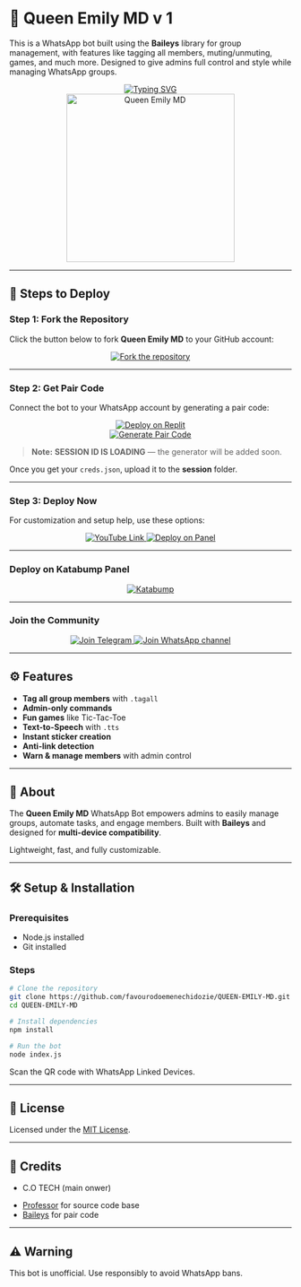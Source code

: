 
# 👑 Queen Emily MD v 1

This is a WhatsApp bot built using the **Baileys** library for group management, with features like tagging all members, muting/unmuting, games, and much more. Designed to give admins full control and style while managing WhatsApp groups.

<div align="center"> 
  <a href="https://git.io/typing-svg"> 
    <img src="https://readme-typing-svg.demolab.com?font=Ribeye&size=50&pause=1000&color=ff33cc&center=true&width=910&height=100&lines=Queen+Emily+MD+V1;Multi+Device+WhatsApp+Bot;DEVELOPED+By+C.O+TECH" alt="Typing SVG" />
  </a> 
</div> 

<div align="center"> 
  <img src=".assets/v1.jpg" alt="Queen Emily MD" height="300"> 
</div>

---

## 🚀 Steps to Deploy

### Step 1: Fork the Repository

Click the button below to fork **Queen Emily MD** to your GitHub account:

<div align="center">
  <a href="https://github.com/YOUR_GITHUB_USERNAME/Queen-Emily-MD/fork">
    <img src="https://img.shields.io/badge/Fork-Repository-pink?style=for-the-badge" alt="Fork the repository"/>
  </a>
</div>

---

### Step 2: Get Pair Code

Connect the bot to your WhatsApp account by generating a pair code:

<div align="center">
  <a href="https://replit.com/@YOUR_USERNAME/Queen-Emily-PairCode" target="_blank">
    <img src="https://img.shields.io/badge/GET%20PAIR%20CODE-Replit-ff69b4?style=for-the-badge" alt="Deploy on Replit"/>
  </a>
</div>

<div align="center">
  <a href="https://queen-emily-paircode.onrender.com" target="_blank">
    <img src="https://img.shields.io/badge/GET%20PAIR%20CODE-Easy%20Method-ff4d4d?style=for-the-badge" alt="Generate Pair Code"/>
  </a>
</div>

> **Note:** **SESSION ID IS LOADING** — the generator will be added soon.

Once you get your `creds.json`, upload it to the **session** folder.

---

### Step 3: Deploy Now

For customization and setup help, use these options:

<div align="center">
  <a href="https://youtube.com/@cotech-1?si=XGEDdFrQOm3QaZpq">
    <img src="https://img.shields.io/badge/Deploy%20Tutorial-fc466b?style=for-the-badge&logo=youtube" alt="YouTube Link"/>
  </a>
  <a href="https://bot-hosting.net/?aff=YOUR_AFFILIATE_CODE">
    <img src="https://img.shields.io/badge/Deploy%20on%20Panel-28a745?style=for-the-badge" alt="Deploy on Panel"/>
  </a>
</div>

---

### Deploy on Katabump Panel

<div align="center">
<a href="https://dashboard.katabump.com/auth/login#d6b7d6" target="_blank">
  <img src="https://img.shields.io/badge/Katabump-D6B7D6?style=for-the-badge&logo=server&logoColor=black" alt="Katabump"/>
</a>
</div>

---

### Join the Community

<div align="center">
  <a href="https://t.me/+RyHOondjwZdkZDY0">
    <img src="https://img.shields.io/badge/Join%20Telegram-0078E7?style=for-the-badge&logo=telegram&logoColor=white" alt="Join Telegram"/>
  </a>
  <a href=" https://whatsapp.com/channel/0029Vb77pP4A89Mje20udJ32">
    <img src="https://img.shields.io/badge/Join%20WhatsApp-25D366?style=for-the-badge&logo=whatsapp&logoColor=white" alt="Join WhatsApp channel"/>
  </a>
</div>

---

## ⚙️ Features

* **Tag all group members** with `.tagall`
* **Admin-only commands**
* **Fun games** like Tic-Tac-Toe
* **Text-to-Speech** with `.tts`
* **Instant sticker creation**
* **Anti-link detection**
* **Warn & manage members** with admin control

---

## 📖 About

The **Queen Emily MD** WhatsApp Bot empowers admins to easily manage groups, automate tasks, and engage members. Built with **Baileys** and designed for **multi-device compatibility**.

Lightweight, fast, and fully customizable.

---

## 🛠️ Setup & Installation

### Prerequisites

* Node.js installed
* Git installed

### Steps

```bash
# Clone the repository
git clone https://github.com/favourodoemenechidozie/QUEEN-EMILY-MD.git
cd QUEEN-EMILY-MD

# Install dependencies
npm install

# Run the bot
node index.js
```

Scan the QR code with WhatsApp Linked Devices.

---

## 📄 License

Licensed under the [MIT License](https://opensource.org/licenses/MIT).

---

## 👑 Credits

* C.O TECH (main onwer)
- [Professor](https://github.com/mruniquehacker) for source code base 
- [Baileys](https://github.com/adiwajshing/Baileys) for pair code 

---

## ⚠️ Warning

This bot is unofficial. Use responsibly to avoid WhatsApp bans.

